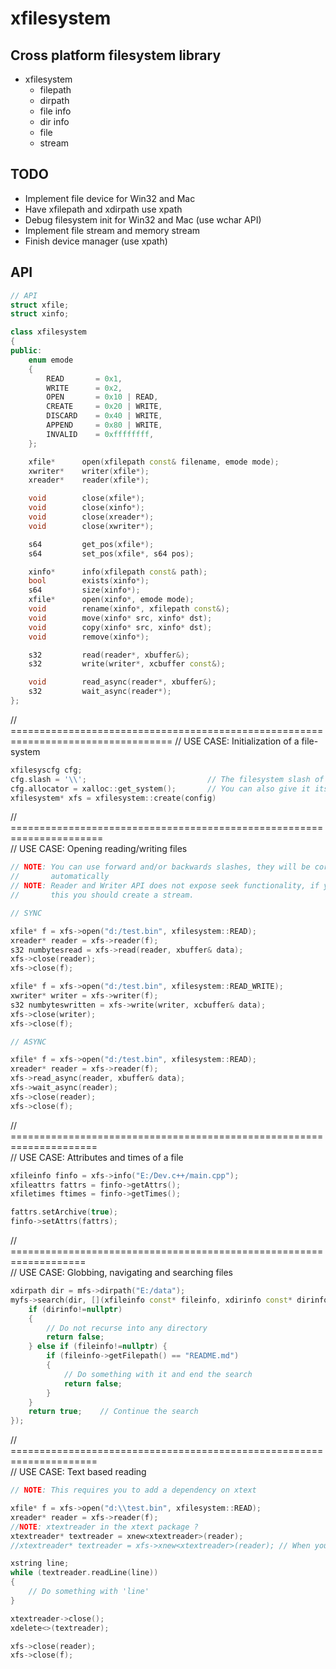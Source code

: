 # __xfilesystem__

## __Cross platform filesystem library__

* xfilesystem
  * filepath
  * dirpath
  * file info
  * dir info
  * file
  * stream

## __TODO__

* Implement file device for Win32 and Mac
* Have xfilepath and xdirpath use xpath
* Debug filesystem init for Win32 and Mac (use wchar API)
* Implement file stream and memory stream
* Finish device manager (use xpath)

## __API__

```c++
// API
struct xfile;
struct xinfo;

class xfilesystem
{
public:
    enum emode
    {
        READ       = 0x1,
        WRITE      = 0x2,
        OPEN       = 0x10 | READ,
        CREATE     = 0x20 | WRITE,
        DISCARD    = 0x40 | WRITE,
        APPEND     = 0x80 | WRITE,
        INVALID    = 0xffffffff,
    };

    xfile*      open(xfilepath const& filename, emode mode);
    xwriter*    writer(xfile*);
    xreader*    reader(xfile*);

    void        close(xfile*);
    void        close(xinfo*);
    void        close(xreader*);
    void        close(xwriter*);

    s64         get_pos(xfile*);
    s64         set_pos(xfile*, s64 pos);

    xinfo*      info(xfilepath const& path);
    bool        exists(xinfo*);
    s64         size(xinfo*);
    xfile*      open(xinfo*, emode mode);
    void        rename(xinfo*, xfilepath const&);
    void        move(xinfo* src, xinfo* dst);
    void        copy(xinfo* src, xinfo* dst);
    void        remove(xinfo*);

    s32         read(reader*, xbuffer&);
    s32         write(writer*, xcbuffer const&);

    void        read_async(reader*, xbuffer&);
    s32         wait_async(reader*);
};
```

// ==================================================================================
// USE CASE: Initialization of a file-system

```c++
xfilesyscfg cfg;
cfg.slash = '\\';                           // The filesystem slash of the system
cfg.allocator = xalloc::get_system();       // You can also give it its own allocator
xfilesystem* xfs = xfilesystem::create(config)
```

// ======================================================================  
// USE CASE: Opening reading/writing files  

```c++
// NOTE: You can use forward and/or backwards slashes, they will be corrected  
//       automatically  
// NOTE: Reader and Writer API does not expose seek functionality, if you need  
//       this you should create a stream.

// SYNC

xfile* f = xfs->open("d:/test.bin", xfilesystem::READ);
xreader* reader = xfs->reader(f);
s32 numbytesread = xfs->read(reader, xbuffer& data);
xfs->close(reader);
xfs->close(f);

xfile* f = xfs->open("d:/test.bin", xfilesystem::READ_WRITE);
xwriter* writer = xfs->writer(f);
s32 numbyteswritten = xfs->write(writer, xcbuffer& data);
xfs->close(writer);
xfs->close(f);

// ASYNC

xfile* f = xfs->open("d:/test.bin", xfilesystem::READ);
xreader* reader = xfs->reader(f);
xfs->read_async(reader, xbuffer& data);
xfs->wait_async(reader);
xfs->close(reader);
xfs->close(f);
```

// =====================================================================  
// USE CASE: Attributes and times of a file

```c++
xfileinfo finfo = xfs->info("E:/Dev.c++/main.cpp");
xfileattrs fattrs = finfo->getAttrs();
xfiletimes ftimes = finfo->getTimes();

fattrs.setArchive(true);
finfo->setAttrs(fattrs);
```

// ===================================================================  
// USE CASE: Globbing, navigating and searching files

```c++
xdirpath dir = mfs->dirpath("E:/data");
myfs->search(dir, [](xfileinfo const* fileinfo, xdirinfo const* dirinfo, s32 dirdepth){
    if (dirinfo!=nullptr)
    {
        // Do not recurse into any directory
        return false;
    } else if (fileinfo!=nullptr) {
        if (fileinfo->getFilepath() == "README.md")
        {
            // Do something with it and end the search
            return false;
        }
    }
    return true;    // Continue the search
});
```

// =====================================================================  
// USE CASE: Text based reading  

```c++
// NOTE: This requires you to add a dependency on xtext

xfile* f = xfs->open("d:\\test.bin", xfilesystem::READ);
xreader* reader = xfs->reader(f);
//NOTE: xtextreader in the xtext package ?
xtextreader* textreader = xnew<xtextreader>(reader);
//xtextreader* textreader = xfs->xnew<xtextreader>(reader); // When you want to use xfilesystem memory

xstring line;
while (textreader.readLine(line))
{
    // Do something with 'line'
}

xtextreader->close();
xdelete<>(textreader);

xfs->close(reader);
xfs->close(f);
```
